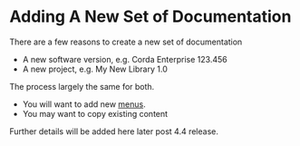 # Adding A New Set of Documentation

There are a few reasons to create a new set of documentation

* A new software version, e.g. Corda Enterprise 123.456
* A new project, e.g. My New Library 1.0

The process largely the same for both.

* You will want to add new [menus](hugo-menus.md).
* You may want to copy existing content

Further details will be added here later post 4.4 release.

